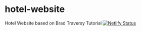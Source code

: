 # hotel-website
Hotel Website based on Brad Traversy Tutorial
[![Netlify Status](https://api.netlify.com/api/v1/badges/93b32e5f-8dee-473e-a278-8d731cb6baca/deploy-status)](https://app.netlify.com/sites/hotel-website-ym/deploys)
